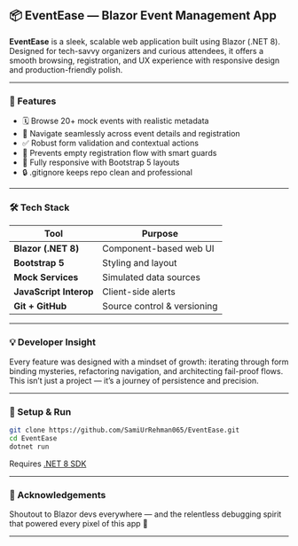 ## 📦 EventEase — Blazor Event Management App

**EventEase** is a sleek, scalable web application built using Blazor (.NET 8). Designed for tech-savvy organizers and curious attendees, it offers a smooth browsing, registration, and UX experience with responsive design and production-friendly polish.

---

### 🚀 Features

- 🗓️ Browse 20+ mock events with realistic metadata
- 🧭 Navigate seamlessly across event details and registration
- ✅ Robust form validation and contextual actions
- 🧠 Prevents empty registration flow with smart guards
- 📱 Fully responsive with Bootstrap 5 layouts
- 🔒 .gitignore keeps repo clean and professional

---

### 🛠 Tech Stack

| Tool         | Purpose                      |
|--------------|------------------------------|
| **Blazor (.NET 8)** | Component-based web UI |
| **Bootstrap 5**     | Styling and layout     |
| **Mock Services**   | Simulated data sources |
| **JavaScript Interop** | Client-side alerts |
| **Git + GitHub**    | Source control & versioning |

---

### 💡 Developer Insight

Every feature was designed with a mindset of growth: iterating through form binding mysteries, refactoring navigation, and architecting fail-proof flows. This isn’t just a project — it’s a journey of persistence and precision.

---

### 📂 Setup & Run

```bash
git clone https://github.com/SamiUrRehman065/EventEase.git
cd EventEase
dotnet run
```

Requires [.NET 8 SDK](https://dotnet.microsoft.com/en-us/download/dotnet/8.0)

---

### 🙌 Acknowledgements

Shoutout to Blazor devs everywhere — and the relentless debugging spirit that powered every pixel of this app 💙

---


